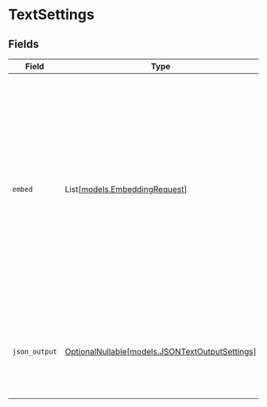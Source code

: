 # TextSettings


## Fields

| Field                                                                                                                                                                                                                                                         | Type                                                                                                                                                                                                                                                          | Required                                                                                                                                                                                                                                                      | Description                                                                                                                                                                                                                                                   | Example                                                                                                                                                                                                                                                       |
| ------------------------------------------------------------------------------------------------------------------------------------------------------------------------------------------------------------------------------------------------------------- | ------------------------------------------------------------------------------------------------------------------------------------------------------------------------------------------------------------------------------------------------------------- | ------------------------------------------------------------------------------------------------------------------------------------------------------------------------------------------------------------------------------------------------------------- | ------------------------------------------------------------------------------------------------------------------------------------------------------------------------------------------------------------------------------------------------------------- | ------------------------------------------------------------------------------------------------------------------------------------------------------------------------------------------------------------------------------------------------------------- |
| `embed`                                                                                                                                                                                                                                                       | List[[models.EmbeddingRequest](../models/embeddingrequest.md)]                                                                                                                                                                                                | :heavy_minus_sign:                                                                                                                                                                                                                                            | List of embedding settings for generating multiple embeddings. field_name's provided are how the raw text will be inserted, if not provided, the field_name will be auto-generated. <br/> Default: [{type: 'text', vector_index: 'multimodal'}] if none provided. | [<br/>{<br/>"type": "text",<br/>"value": "lorem ipsum 1",<br/>"vector_index": "multimodal"<br/>},<br/>{<br/>"type": "text",<br/>"value": "lorem ipsum 2",<br/>"vector_index": "keyword"<br/>},<br/>{<br/>"type": "text",<br/>"value": "lorem ipsum 3",<br/>"vector_index": "text"<br/>}<br/>] |
| `json_output`                                                                                                                                                                                                                                                 | [OptionalNullable[models.JSONTextOutputSettings]](../models/jsontextoutputsettings.md)                                                                                                                                                                        | :heavy_minus_sign:                                                                                                                                                                                                                                            | Settings for structured JSON output of text analysis.                                                                                                                                                                                                         | {<br/>"response_shape": {<br/>"key_phrases": [<br/>"str"<br/>],<br/>"sentiment": "str"<br/>}<br/>}                                                                                                                                                            |